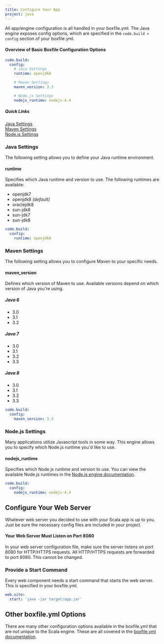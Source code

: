 ```yaml
---
title: Configure Your App
project: java
---
```


All app/engine configuration is all handled in your boxfile.yml. The Java engine exposes config options, which are specified in the `code.build > config` section of your boxfile.yml.

#### Overview of Basic Boxfile Configuration Options

```yaml
code.build:
  config:
    # Java Settings
    runtime: openjdk8

    # Maven Settings
    maven_version: 3.3

    # Node.js Settings
    nodejs_runtime: nodejs-4.4
```

##### Quick Links
[Java Settings](#java-settings)  
[Maven Settings](#maven-settings)  
[Node.js Settings](#node-js-settings)

### Java Settings
The following setting allows you to define your Java runtime environment.

#### runtime
Specifies which Java runtime and version to use. The following runtimes are available:

- openjdk7
- openjdk8 *(default)*
- oraclejdk8
- sun-jdk6
- sun-jdk7
- sun-jdk8

```yaml
code.build:
  config:
    runtime: openjdk8
```

### Maven Settings
The following setting allows you to configure Maven to your specific needs.

#### maven_version
Defines which version of Maven to use. Available versions depend on which version of Java you're using.

##### Java 6
- 3.0
- 3.1
- 3.2

##### Java 7
- 3.0
- 3.1
- 3.2
- 3.3

##### Java 8
- 3.0
- 3.1
- 3.2
- 3.3

```yaml
code.build:
  config:
    maven_version: 3.3
```

### Node.js Settings
Many applications utilize Javascript tools in some way. This engine allows you to specify which Node.js runtime you'd like to use.

#### nodejs_runtime
Specifies which Node.js runtime and version to use. You can view the available Node.js runtimes in the [Node.js engine documentation](https://github.com/nanobox-io/nanobox-engine-nodejs#runtime).

```yaml
code.build:
  config:
    nodejs_runtime: nodejs-4.4
```
## Configure Your Web Server
Whatever web server you decided to use with your Scala app is up to you. Just be sure the necessary config files are included in your project.

#### Your Web Server Must Listen on Port 8080
In your web server configuration file, make sure the server listens on port 8080 for HTTP/HTTPS requests. All HTTP/HTTPS requests are forwarded to port 8080. This cannot be changed.

### Provide a Start Command
Every web component needs a start command that starts the web server. This is specified in your boxfile.yml.

```yaml
web.site:
  start: 'java -jar target/app.jar'
```

## Other boxfile.yml Options
There are many other configuration options available in the boxfile.yml that are not unique to the Scala engine. These are all covered in the [boxfile.yml documentation](https://docs.nanobox.io/app-config/boxfile/).
